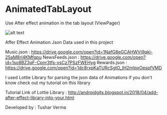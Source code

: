 # AnimatedTabLayout
Use After effect animation in the tab layout (ViewPager)

![alt text](http://https://firebasestorage.googleapis.com/v0/b/fireapp-3039a.appspot.com/o/ezgif.com-video-to-gif.gif?alt=media&token=b3fb8d38-1d25-430e-a491-7f0afc47c5a6/to/ezgif.com-video-to-gif.gif)

Affer Effect Animation Json Data used in this project

Music.json : https://drive.google.com/open?id=1NafG8eGCAHWVj9qkj-25aM8rl4KMfqpu
NewsFeeds.json : https://drive.google.com/open?id=1so8BZ3qF-Cpnr3tfs-vsCz7PSzFWEHyg
Rewards.json : https://drive.google.com/open?id=1dc8rxpKaTURcSgtO_IH2mIpxOespfVMD

I used Lottie Library for parsing the json data of Animations if you don't know check out my tutorial on this library

Tutorial Link of Lottie Library : http://androidgits.blogspot.in/2018/04/add-after-effect-library-into-your.html

Developed by : Tushar Verma



